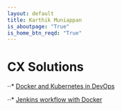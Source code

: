 ```yaml
---
layout: default
title: Karthik Muniappan
is_aboutpage: "True"
is_home_btn_reqd: "True"
---
```


# CX Solutions

⋅⋅* [Docker and Kubernetes in DevOps](CX/Docker_&_Kubernetes_in_DevOps.pdf)

⋅⋅* [Jenkins workflow with Docker](CX/Jenkins_workflow_with_Docker.pdf)